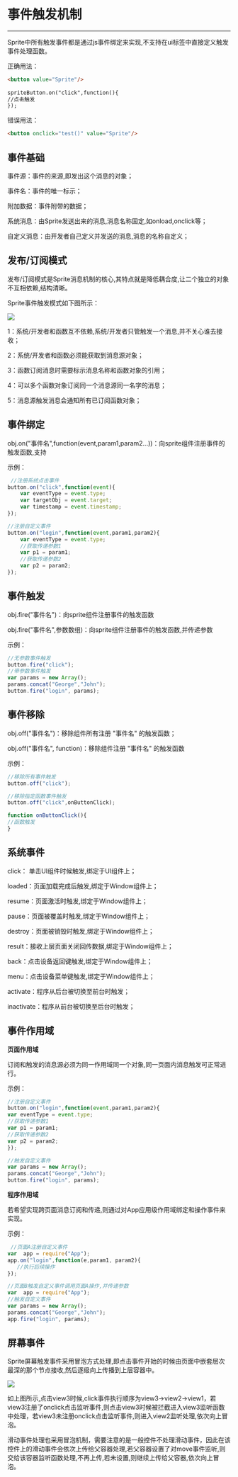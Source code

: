 # 事件触发机制

----------

Sprite中所有触发事件都是通过js事件绑定来实现,不支持在ui标签中直接定义触发事件处理函数。

正确用法：

```html
<button value="Sprite"/>
   
spriteButton.on("click",function(){
//点击触发
});

``` 

错误用法：

```html
<button onclick="test()" value="Sprite"/> 
```

<h2 id="cid_0">事件基础</h2>

事件源：事件的来源,即发出这个消息的对象；

事件名：事件的唯一标示；

附加数据：事件附带的数据；

系统消息：由Sprite发送出来的消息,消息名称固定,如onload,onclick等；

自定义消息：由开发者自己定义并发送的消息,消息的名称自定义；


<h2 id="cid_1">发布/订阅模式</h2>

发布/订阅模式是Sprite消息机制的核心,其特点就是降低耦合度,让二个独立的对象不互相依赖,结构清晰。

Sprite事件触发模式如下图所示：

<img src="image/sjcfjz_1.png"/>

1：系统/开发者和函数互不依赖,系统/开发者只管触发一个消息,并不关心谁去接收；

2：系统/开发者和函数必须能获取到消息源对象；

3：函数订阅消息时需要标示消息名称和函数对象的引用；

4：可以多个函数对象订阅同一个消息源同一名字的消息；

5：消息源触发消息会通知所有已订阅函数对象；



<h2 id="cid_2">事件绑定</h2>

obj.on("事件名",function(event,param1,param2...))：向sprite组件注册事件的触发函数,支持
 
示例：

```javascript
 //注册系统点击事件
button.on("click",function(event){
	var eventType = event.type;
	var targetObj = event.target;
	var timestamp = event.timestamp;
});

//注册自定义事件
button.on("login",function(event,param1,param2){
	var eventType = event.type;
	//获取传递参数1
	var p1 = param1;
	//获取传递参数2
	var p2 = param2;
});
```

<h2 id="cid_3">事件触发</h2>

obj.fire("事件名")：向sprite组件注册事件的触发函数

obj.fire("事件名",参数数组)：向sprite组件注册事件的触发函数,并传递参数

示例：

```javascript
//无参数事件触发 
button.fire("click");
//带参数事件触发
var params = new Array();
params.concat("George","John");
button.fire("login", params);
```

<h2 id="cid_4">事件移除</h2>

obj.off("事件名")：移除组件所有注册 "事件名" 的触发函数；

obj.off("事件名", function)：移除组件注册 "事件名" 的触发函数

示例：

```javascript
//移除所有事件触发 
button.off("click");

//移除指定函数事件触发 
button.off("click",onButtonClick);

function onButtonClick(){
//函数触发
}

```

<h2 id="cid_5">系统事件</h2>

click： 单击UI组件时候触发,绑定于UI组件上；

loaded：页面加载完成后触发,绑定于Window组件上；

resume：页面激活时触发,绑定于Window组件上；

pause：页面被覆盖时触发,绑定于Window组件上；

destroy：页面被销毁时触发,绑定于Window组件上；

result：接收上层页面关闭回传数据,绑定于Window组件上；

back：点击设备返回键触发,绑定于Window组件上；

menu：点击设备菜单键触发,绑定于Window组件上；

activate：程序从后台被切换至前台时触发；

inactivate：程序从前台被切换至后台时触发；


<h2 id="cid_6">事件作用域</h2>

**页面作用域**

订阅和触发的消息源必须为同一作用域同一个对象,同一页面内消息触发可正常进行。

示例：

```javascript
//注册自定义事件
button.on("login",function(event,param1,param2){
var eventType = event.type;
//获取传递参数1
var p1 = param1;
//获取传递参数2
var p2 = param2;
});

//触发自定义事件
var params = new Array();
params.concat("George","John");
button.fire("login", params);
```

**程序作用域** 

若希望实现跨页面消息订阅和传递,则通过对App应用级作用域绑定和操作事件来实现。

示例：

```javascript
 //页面A注册自定义事件
var  app = require("App");
app.on("login",function(e,param1, param2){
   //执行后续操作
});

//页面B触发自定义事件调用页面A操作,并传递参数
var  app = require("App");
//触发自定义事件
var params = new Array();
params.concat("George","John");
app.fire("login", params);
```

<h2 id="cid_7">屏幕事件</h2>

Sprite屏幕触发事件采用冒泡方式处理,即点击事件开始的时候由页面中嵌套层次最深的那个节点接收,然后逐级向上传播到上层容器中。

<img src="image/sjcfjz_2.png"/>

 如上图所示,点击view3时候,click事件执行顺序为view3->view2->view1，若view3注册了onclick点击监听事件,则点击view3时候被拦截进入view3监听函数中处理，若view3未注册onclick点击监听事件,则进入view2监听处理,依次向上冒泡。

滑动事件处理也采用冒泡机制，需要注意的是一般控件不处理滑动事件，因此在该控件上的滑动事件会依次上传给父容器处理,若父容器设置了对move事件监听,则交给该容器监听函数处理,不再上传,若未设置,则继续上传给父容器,依次向上冒泡。
